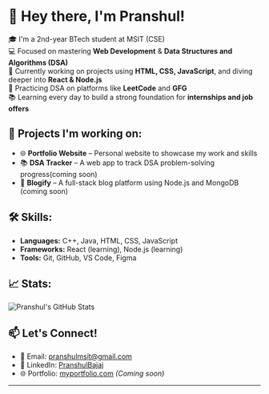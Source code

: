 # 👋 Hey there, I'm Pranshul!

🎓 I'm a 2nd-year BTech student at MSIT (CSE)  
💻 Focused on mastering **Web Development** & **Data Structures and Algorithms (DSA)**  
🚀 Currently working on projects using **HTML, CSS, JavaScript**, and diving deeper into **React & Node.js**  
🧠 Practicing DSA on platforms like **LeetCode** and **GFG**  
📚 Learning every day to build a strong foundation for **internships and job offers**

## 🚧 Projects I'm working on:
- 🌐 **Portfolio Website** – Personal website to showcase my work and skills
- 📚 **DSA Tracker** – A web app to track DSA problem-solving progress(coming soon)
- 📖 **Blogify** – A full-stack blog platform using Node.js and MongoDB (coming soon)

## 🛠️ Skills:
- **Languages:** C++, Java, HTML, CSS, JavaScript  
- **Frameworks:** React (learning), Node.js (learning)  
- **Tools:** Git, GitHub, VS Code, Figma  

## 📈 Stats:
![Pranshul's GitHub Stats](https://github-readme-stats.vercel.app/api?username=PranshulBajaj&show_icons=true&theme=radical)

## 📫 Let's Connect!
- 📧 Email: pranshulmsit@gmail.com  
- 💼 LinkedIn: [PranshulBajaj](https://linkedin.com/in/PranshulBajaj)  
- 🌐 Portfolio: [myportfolio.com](https://yourportfolio.com) *(Coming soon)*

---

